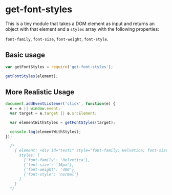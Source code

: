 # get-font-styles

This is a tiny module that takes a DOM element as input and returns an object
with that element and a `styles` array with the following properties:

`font-family`, `font-size`, `font-weight`, `font-style`.

## Basic usage

```javascript
var getFontStyles = require('get-font-styles');

getFontStyles(element);
```

## More Realistic Usage

```javascript
document.addEventListener('click', function(e) {
  e = e || window.event;
  var target = e.target || e.srcElement;

  var elementWithStyles = getFontStyles(target);

  console.log(elementWithStyles);
});

  /*
    { element: <div id="test1" style="font-family: Helvetica; font-size: 16px; font-weight: 400; font-style: normal;"></div>,
      styles: [
        {'font-family': 'Helvetica'},
        {'font-size': '16px'},
        {'font-weight': '400'},
        {'font-style': 'normal'}
      ]
    }
  */
```
